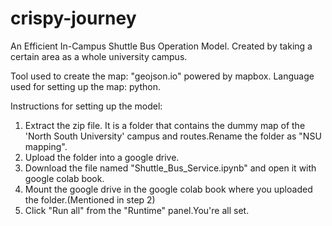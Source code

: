 # crispy-journey
An Efficient In-Campus Shuttle Bus Operation Model. Created by taking a certain area as a whole university campus.


Tool used to create the map: "geojson.io" powered by mapbox.
Language used for setting up the map: python.


Instructions for setting up the model:
1. Extract the zip file. It is a folder that contains the dummy map of the 'North South University' campus and routes.Rename      the folder as "NSU mapping".
2. Upload the folder into a google drive.
3. Download the file named "Shuttle_Bus_Service.ipynb" and open it with google colab book.
4. Mount the google drive in the google colab book where you uploaded the folder.(Mentioned in step 2)
5. Click "Run all" from the "Runtime" panel.You're all set.
